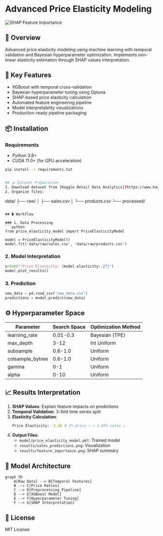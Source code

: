 # Advanced Price Elasticity Modeling

![SHAP Feature Importance](results/feature_importance.png)

## 🚀 Overview
Advanced price elasticity modeling using machine learning with temporal validation and Bayesian hyperparameter optimization. Implements non-linear elasticity estimation through SHAP values interpretation.

## 📌 Key Features
- XGBoost with temporal cross-validation
- Bayesian hyperparameter tuning using Optuna
- SHAP-based price elasticity calculation
- Automated feature engineering pipeline
- Model interpretability visualizations
- Production-ready pipeline packaging

## 📦 Installation

### Requirements
- Python 3.8+
- CUDA 11.0+ (for GPU acceleration)

```bash
pip install -r requirements.txt


## 📊 Dataset Preparation
1. Download dataset from [Kaggle Retail Data Analytics](https://www.kaggle.com/datasets/manjeetsingh/retaildataset)
2. Organize files:
```
data/
├── raw/
│   ├── sales.csv
│   └── products.csv
└── processed/
```

## � Workflow

### 1. Data Processing
```python
from price_elasticity_model import PriceElasticityModel

model = PriceElasticityModel()
model.fit('data/raw/sales.csv', 'data/raw/products.csv')
```

### 2. Model Interpretation
```python
print(f"Price Elasticity: {model.elasticity:.2f}")
model.plot_results()
```

### 3. Prediction
```python
new_data = pd.read_csv('new_data.csv')
predictions = model.predict(new_data)
```

## ⚙ Hyperparameter Space
| Parameter | Search Space | Optimization Method |
|-----------|--------------|----------------------|
| learning_rate | 0.01-0.3 | Bayesian (TPE) |
| max_depth | 3-12 | Int Uniform |
| subsample | 0.6-1.0 | Uniform |
| colsample_bytree | 0.6-1.0 | Uniform |
| gamma | 0-1 | Uniform |
| alpha | 0-10 | Uniform |

## 📈 Results Interpretation
1. **SHAP Values**: Explain feature impacts on predictions
2. **Temporal Validation**: 3-fold time series split
3. **Elasticity Calculation**: 
   ```bash
   Price Elasticity: -1.45 # 1% price ↑ → 1.45% sales ↓
   ```
4. **Output Files**:
   - `model/price_elasticity_model.pkl`: Trained model
   - `results/sales_predictions.png`: Visualization
   - `results/feature_importance.png`: SHAP summary

## 🧠 Model Architecture
```mermaid
graph TD
    A[Raw Data] --> B{Temporal Features}
    B --> C[Price Ratios]
    C --> D[Preprocessing Pipeline]
    D --> E[XGBoost Model]
    E --> F[Hyperparameter Tuning]
    F --> G[SHAP Interpretation]
```

## 📄 License
MIT License 
